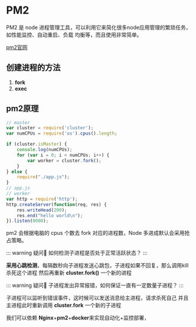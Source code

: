 # PM2

PM2 是 node 进程管理工具，可以利用它来简化很多node应用管理的繁琐任务，如性能监控、自动重启、负载 均衡等，而且使用非常简单。

[pm2官网](https://pm2.io/)

## 创建进程的方法

1. **fork**
2. **exec**

## pm2原理

```js
// master
var cluster = require('cluster');
var numCPUs = require('os').cpus().length;

if (cluster.isMaster) {
    console.log(numCPUs);
    for (var i = 0; i < numCPUs; i++) {
        var worker = cluster.fork();
    }
} else {
    require("./app.js");
}
// app.js
// worker
var http = require('http');
http.createServer(function(req, res) {
    res.writeHead(200);
    res.end("hello world\n");
}).listen(8000);
```

pm2 会根据电脑的 cpus 个数去 fork 对应的进程数，Node 多进成默认会采用抢占策略。

::: warning 疑问🤔️
如何检测子进程是否处于正常活跃状态？
:::

**采用心跳检测**，每隔数秒向子进程发送心跳包，子进程如果不回复，那么调用kill杀死这个进程
然后再重新 **cluster.fork()** 一个新的进程

::: warning 疑问🤔️
子进程发出异常报错，如何保证一直有一定数量子进程？
:::

子进程可以监听到错误事件，这时候可以发送消息给主进程，请求杀死自己
并且主进程此时重新调用 **cluster.fork** 一个新的子进程


我们可以依赖 **Nginx**+**pm2**+**docker**来实现自动化+监控部署，